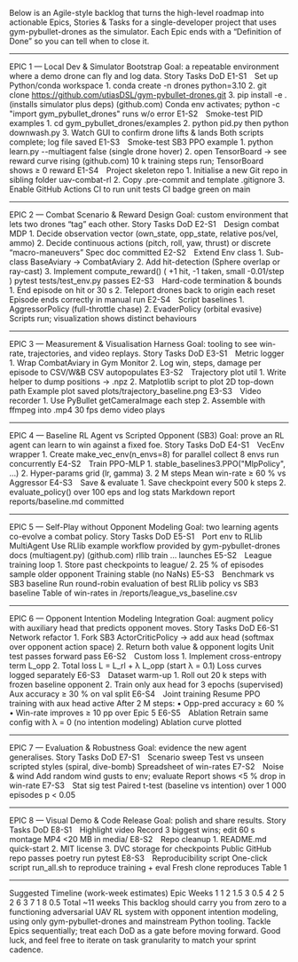 Below is an Agile-style backlog that turns the high-level roadmap into actionable Epics, Stories & Tasks for a single-developer project that uses gym-pybullet-drones as the simulator. Each Epic ends with a “Definition of Done” so you can tell when to close it.
________________________________________
EPIC 1 — Local Dev & Simulator Bootstrap
Goal: a repeatable environment where a demo drone can fly and log data.
Story	Tasks	DoD
E1-S1 Set up Python/conda workspace	1. conda create -n drones python=3.10 2. git clone https://github.com/utiasDSL/gym-pybullet-drones.git 3. pip install -e . (installs simulator plus deps) (github.com)
Conda env activates; python -c "import gym_pybullet_drones" runs w/o error
E1-S2 Smoke-test PID examples	1. cd gym_pybullet_drones/examples 2. python pid.py then python downwash.py 3. Watch GUI to confirm drone lifts & lands	Both scripts complete; log file saved
E1-S3 Smoke-test SB3 PPO example	1. python learn.py --multiagent false (single drone hover) 2. open TensorBoard → see reward curve rising (github.com)
10 k training steps run; TensorBoard shows ≥ 0 reward
E1-S4 Project skeleton repo	1. Initialise a new Git repo in sibling folder uav-combat-rl 2. Copy .pre-commit and template .gitignore 3. Enable GitHub Actions CI to run unit tests	CI badge green on main
________________________________________
EPIC 2 — Combat Scenario & Reward Design
Goal: custom environment that lets two drones “tag” each other.
Story	Tasks	DoD
E2-S1 Design combat MDP	1. Decide observation vector (own_state, opp_state, relative pos/vel, ammo) 2. Decide continuous actions (pitch, roll, yaw, thrust) or discrete “macro-maneuvers”	Spec doc committed
E2-S2 Extend Env class	1. Sub-class BaseAviary → CombatAviary 2. Add hit-detection (Sphere overlap or ray-cast) 3. Implement compute_reward() ( +1 hit, -1 taken, small -0.01/step )	pytest tests/test_env.py passes
E2-S3 Hard-code termination & bounds	1. End episode on hit or 30 s 2. Teleport drones back to origin each reset	Episode ends correctly in manual run
E2-S4 Script baselines	1. AggressorPolicy (full-throttle chase) 2. EvaderPolicy (orbital evasive)	Scripts run; visualization shows distinct behaviours
________________________________________
EPIC 3 — Measurement & Visualisation Harness
Goal: tooling to see win-rate, trajectories, and video replays.
Story	Tasks	DoD
E3-S1 Metric logger	1. Wrap CombatAviary in Gym Monitor 2. Log win, steps, damage per episode to CSV/W&B	CSV autopopulates
E3-S2 Trajectory plot util	1. Write helper to dump positions → .npz 2. Matplotlib script to plot 2D top-down path	Example plot saved plots/trajectory_baseline.png
E3-S3 Video recorder	1. Use PyBullet getCameraImage each step 2. Assemble with ffmpeg into .mp4	30 fps demo video plays
________________________________________
EPIC 4 — Baseline RL Agent vs Scripted Opponent (SB3)
Goal: prove an RL agent can learn to win against a fixed foe.
Story	Tasks	DoD
E4-S1 VecEnv wrapper	1. Create make_vec_env(n_envs=8) for parallel collect	8 envs run concurrently
E4-S2 Train PPO-MLP	1. stable_baselines3.PPO("MlpPolicy", …) 2. Hyper-params grid (lr, gamma) 3. 2 M steps	Mean win-rate ≥ 60 % vs Aggressor
E4-S3 Save & evaluate	1. Save checkpoint every 500 k steps 2. evaluate_policy() over 100 eps and log stats	Markdown report reports/baseline.md committed
________________________________________
EPIC 5 — Self-Play without Opponent Modeling
Goal: two learning agents co-evolve a combat policy.
Story	Tasks	DoD
E5-S1 Port env to RLlib MultiAgent	Use RLlib example workflow provided by gym-pybullet-drones docs (multiagent.py) (github.com)
rllib train … launches
E5-S2 League training loop	1. Store past checkpoints to league/ 2. 25 % of episodes sample older opponent	Training stable (no NaNs)
E5-S3 Benchmark vs SB3 baseline	Run round-robin evaluation of best RLlib policy vs SB3 baseline	Table of win-rates in /reports/league_vs_baseline.csv
________________________________________
EPIC 6 — Opponent Intention Modeling Integration
Goal: augment policy with auxiliary head that predicts opponent moves.
Story	Tasks	DoD
E6-S1 Network refactor	1. Fork SB3 ActorCriticPolicy → add aux head (softmax over opponent action space) 2. Return both value & opponent logits	Unit test passes forward pass
E6-S2 Custom loss	1. Implement cross-entropy term L_opp 2. Total loss L = L_rl + λ L_opp (start λ = 0.1)	Loss curves logged separately
E6-S3 Dataset warm-up	1. Roll out 20 k steps with frozen baseline opponent 2. Train only aux head for 3 epochs (supervised)	Aux accuracy ≥ 30 % on val split
E6-S4 Joint training	Resume PPO training with aux head active	After 2 M steps: • Opp-pred accuracy ≥ 60 % • Win-rate improves ≥ 10 pp over Epic 5
E6-S5 Ablation	Retrain same config with λ = 0 (no intention modeling)	Ablation curve plotted
________________________________________
EPIC 7 — Evaluation & Robustness
Goal: evidence the new agent generalises.
Story	Tasks	DoD
E7-S1 Scenario sweep	Test vs unseen scripted styles (spiral, dive-bomb)	Spreadsheet of win-rates
E7-S2 Noise & wind	Add random wind gusts to env; evaluate	Report shows <5 % drop in win-rate
E7-S3 Stat sig test	Paired t-test (baseline vs intention) over 1 000 episodes	p < 0.05
________________________________________
EPIC 8 — Visual Demo & Code Release
Goal: polish and share results.
Story	Tasks	DoD
E8-S1 Highlight video	Record 3 biggest wins; edit 60 s montage	MP4 <20 MB in media/
E8-S2 Repo cleanup	1. README.md quick-start 2. MIT license 3. DVC storage for checkpoints	Public GitHub repo passes poetry run pytest
E8-S3 Reproducibility script	One-click script run_all.sh to reproduce training + eval	Fresh clone reproduces Table 1
________________________________________
Suggested Timeline (work-week estimates)
Epic	Weeks
1	1
2	1.5
3	0.5
4	2
5	2
6	3
7	1
8	0.5
Total	~11 weeks
This backlog should carry you from zero to a functioning adversarial UAV RL system with opponent intention modeling, using only gym-pybullet-drones and mainstream Python tooling. Tackle Epics sequentially; treat each DoD as a gate before moving forward. Good luck, and feel free to iterate on task granularity to match your sprint cadence.

